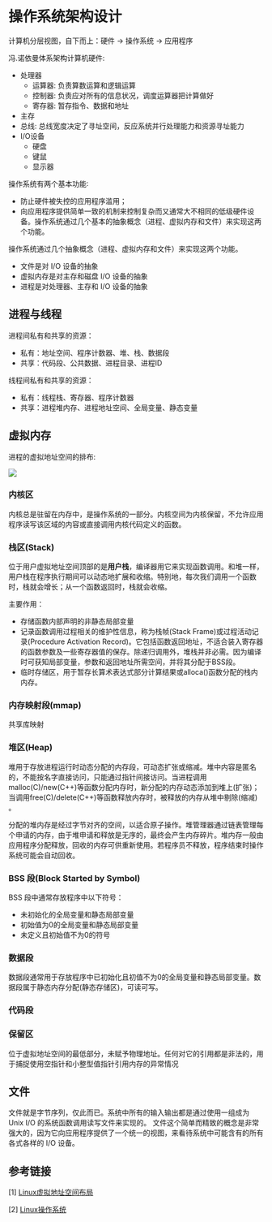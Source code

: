 # 操作系统架构设计

计算机分层视图，自下而上：硬件 -> 操作系统 -> 应用程序

冯.诺依曼体系架构计算机硬件:
 - 处理器
   - 运算器: 负责算数运算和逻辑运算
   - 控制器: 负责应对所有的信息状况，调度运算器把计算做好
   - 寄存器: 暂存指令、数据和地址
 - 主存
 - 总线: 总线宽度决定了寻址空间，反应系统并行处理能力和资源寻址能力
 - I/O设备
   - 硬盘
   - 键鼠
   - 显示器

操作系统有两个基本功能∶
 - 防止硬件被失控的应用程序滥用；
 - 向应用程序提供简单一致的机制来控制复杂而又通常大不相同的低级硬件设备。操作系统通过几个基本的抽象概念（进程、虚拟内存和文件）来实现这两个功能。

操作系统通过几个抽象概念（进程、虚拟内存和文件）来实现这两个功能。
 - 文件是对 I/O 设备的抽象
 - 虚拟内存是对主存和磁盘 I/O 设备的抽象
 - 进程是对处理器、主存和 I/O 设备的抽象

## 进程与线程

进程间私有和共享的资源：

- 私有：地址空间、程序计数器、堆、栈、数据段
- 共享：代码段、公共数据、进程目录、进程ID

线程间私有和共享的资源：

- 私有：线程栈、寄存器、程序计数器
- 共享：进程堆内存、进程地址空间、全局变量、静态变量

## 虚拟内存
进程的虚拟地址空间的排布:

![](/home/trunk/Documents/personal/StudyNotes/docs/Pic/pic16.png)

### 内核区

内核总是驻留在内存中，是操作系统的一部分。内核空间为内核保留，不允许应用程序读写该区域的内容或直接调用内核代码定义的函数。

### 栈区(Stack)

位于用户虚拟地址空间顶部的是**用户栈**，编译器用它来实现函数调用。和堆一样，用户栈在程序执行期间可以动态地扩展和收缩。特别地，每次我们调用一个函数时，栈就会增长；从一个函数返回时，栈就会收缩。

主要作用：

- 存储函数内部声明的非静态局部变量
- 记录函数调用过程相关的维护性信息，称为栈帧(Stack Frame)或过程活动记录(Procedure Activation Record)。它包括函数返回地址，不适合装入寄存器的函数参数及一些寄存器值的保存。除递归调用外，堆栈并非必需。因为编译时可获知局部变量，参数和返回地址所需空间，并将其分配于BSS段。
- 临时存储区，用于暂存长算术表达式部分计算结果或alloca()函数分配的栈内内存。

### 内存映射段(mmap)

共享库映射

### 堆区(Heap)

堆用于存放进程运行时动态分配的内存段，可动态扩张或缩减。堆中内容是匿名的，不能按名字直接访问，只能通过指针间接访问。当进程调用malloc(C)/new(C++)等函数分配内存时，新分配的内存动态添加到堆上(扩张)；当调用free(C)/delete(C++)等函数释放内存时，被释放的内存从堆中剔除(缩减) 。

分配的堆内存是经过字节对齐的空间，以适合原子操作。堆管理器通过链表管理每个申请的内存，由于堆申请和释放是无序的，最终会产生内存碎片。堆内存一般由应用程序分配释放，回收的内存可供重新使用。若程序员不释放，程序结束时操作系统可能会自动回收。

### BSS 段(Block Started by Symbol)

BSS 段中通常存放程序中以下符号：

- 未初始化的全局变量和静态局部变量
- 初始值为0的全局变量和静态局部变量
- 未定义且初始值不为0的符号

### 数据段

数据段通常用于存放程序中已初始化且初值不为0的全局变量和静态局部变量。数据段属于静态内存分配(静态存储区)，可读可写。

### 代码段

### 保留区

位于虚拟地址空间的最低部分，未赋予物理地址。任何对它的引用都是非法的，用于捕捉使用空指针和小整型值指针引用内存的异常情况

## 文件

文件就是字节序列，仅此而已。系统中所有的输入输出都是通过使用一组成为 Unix I/O 的系统函数调用读写文件来实现的。
文件这个简单而精致的概念是非常强大的，因为它向应用程序提供了一个统一的视图，来看待系统中可能含有的所有各式各样的 I/O 设备。



## 参考链接

[1] [Linux虚拟地址空间布局](https://zhuanlan.zhihu.com/p/378943558)

[2] [Linux操作系统](https://www.cnblogs.com/cxuanBlog/p/13789900.html)
